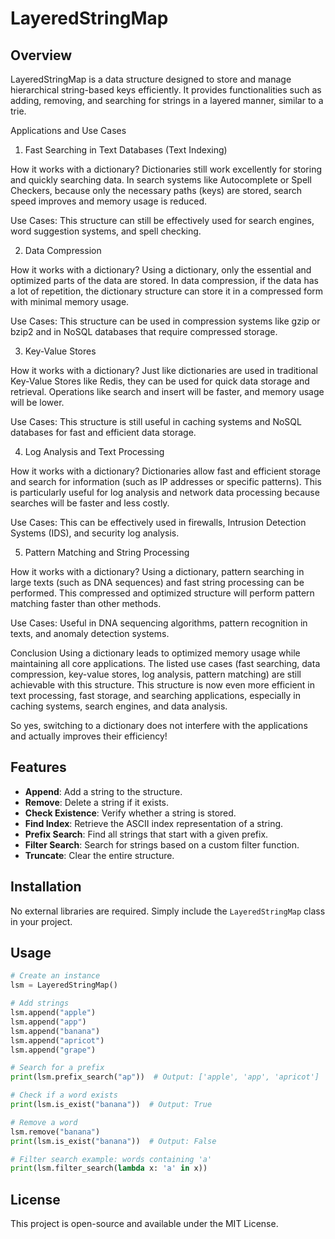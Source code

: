 # LayeredStringMap

## Overview
LayeredStringMap is a data structure designed to store and manage hierarchical string-based keys efficiently. It provides functionalities such as adding, removing, and searching for strings in a layered manner, similar to a trie.

Applications and Use Cases
1. Fast Searching in Text Databases (Text Indexing)

How it works with a dictionary?
Dictionaries still work excellently for storing and quickly searching data. In search systems like Autocomplete or Spell Checkers, because only the necessary paths (keys) are stored, search speed improves and memory usage is reduced.

Use Cases:
This structure can still be effectively used for search engines, word suggestion systems, and spell checking.

2. Data Compression

How it works with a dictionary?
Using a dictionary, only the essential and optimized parts of the data are stored. In data compression, if the data has a lot of repetition, the dictionary structure can store it in a compressed form with minimal memory usage.

Use Cases:
This structure can be used in compression systems like gzip or bzip2 and in NoSQL databases that require compressed storage.

3. Key-Value Stores

How it works with a dictionary?
Just like dictionaries are used in traditional Key-Value Stores like Redis, they can be used for quick data storage and retrieval. Operations like search and insert will be faster, and memory usage will be lower.

Use Cases:
This structure is still useful in caching systems and NoSQL databases for fast and efficient data storage.

4. Log Analysis and Text Processing

How it works with a dictionary?
Dictionaries allow fast and efficient storage and search for information (such as IP addresses or specific patterns). This is particularly useful for log analysis and network data processing because searches will be faster and less costly.

Use Cases:
This can be effectively used in firewalls, Intrusion Detection Systems (IDS), and security log analysis.

5. Pattern Matching and String Processing

How it works with a dictionary?
Using a dictionary, pattern searching in large texts (such as DNA sequences) and fast string processing can be performed. This compressed and optimized structure will perform pattern matching faster than other methods.

Use Cases:
Useful in DNA sequencing algorithms, pattern recognition in texts, and anomaly detection systems.

Conclusion
 Using a dictionary leads to optimized memory usage while maintaining all core applications.
 The listed use cases (fast searching, data compression, key-value stores, log analysis, pattern matching) are still achievable with this structure.
 This structure is now even more efficient in text processing, fast storage, and searching applications, especially in caching systems, search engines, and data analysis.

So yes, switching to a dictionary does not interfere with the applications and actually improves their efficiency!

## Features
- **Append**: Add a string to the structure.
- **Remove**: Delete a string if it exists.
- **Check Existence**: Verify whether a string is stored.
- **Find Index**: Retrieve the ASCII index representation of a string.
- **Prefix Search**: Find all strings that start with a given prefix.
- **Filter Search**: Search for strings based on a custom filter function.
- **Truncate**: Clear the entire structure.

## Installation
No external libraries are required. Simply include the `LayeredStringMap` class in your project.

## Usage
```python
# Create an instance
lsm = LayeredStringMap()

# Add strings
lsm.append("apple")
lsm.append("app")
lsm.append("banana")
lsm.append("apricot")
lsm.append("grape")

# Search for a prefix
print(lsm.prefix_search("ap"))  # Output: ['apple', 'app', 'apricot']

# Check if a word exists
print(lsm.is_exist("banana"))  # Output: True

# Remove a word
lsm.remove("banana")
print(lsm.is_exist("banana"))  # Output: False

# Filter search example: words containing 'a'
print(lsm.filter_search(lambda x: 'a' in x))
```

## License
This project is open-source and available under the MIT License.

